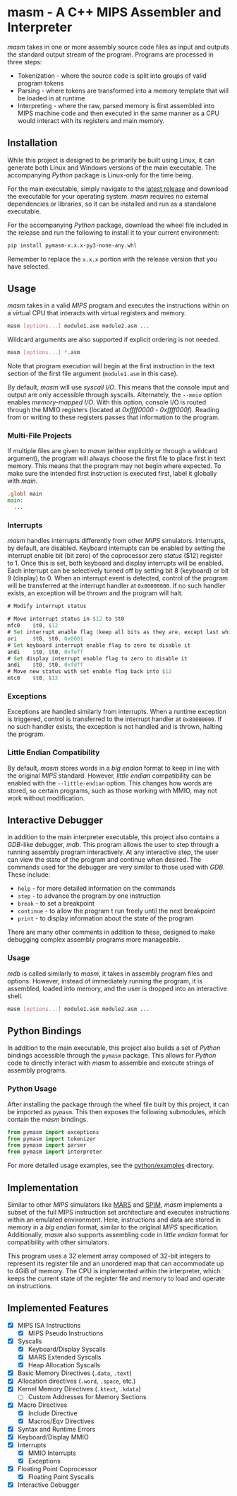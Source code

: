 # masm - A C++ MIPS Assembler and Interpreter

*masm* takes in one or more assembly source code files as input and outputs the standard output stream of the program. Programs are processed in three steps:

* Tokenization - where the source code is split into groups of valid program tokens
* Parsing - where tokens are transformed into a memory template that will be loaded in at runtime
* Interpreting - where the raw, parsed memory is first assembled into MIPS machine code and then executed in the same manner as a CPU would interact with its registers and main memory.

## Installation

While this project is designed to be primarily be built using Linux, it can generate both Linux and Windows versions of the main executable. The accompanying *Python* package is Linux-only for the time being.

For the main executable, simply navigate to the [latest release](https://github.com/matthew-pisano/masm/releases/latest) and download the executable for your operating system.  *masm* requires no external dependencies or libraries, so it can be installed and run as a standalone executable.

For the accompanying *Python* package, download the wheel file included in the release and run the following to install it to your current environment:

```bash
pip install pymasm-x.x.x-py3-none-any.whl 
```

Remember to replace the `x.x.x` portion with the release version that you have selected.

## Usage

*masm* takes in a valid *MIPS* program and executes the instructions within on a virtual CPU that interacts with virtual registers and memory.

```bash
masm [options...] module1.asm module2.asm ...
```

Wildcard arguments are also supported if explicit ordering is not needed.

```bash
masm [options...] *.asm
```

Note that program execution will begin at the first instruction in the text section of the first file argument (`module1.asm` in this case).

By default, *masm* will use *syscall I/O*. This means that the console input and output are only accessible through syscalls. Alternately, the `--mmio` option enables *memory-mapped I/O*. With this option, console I/O is routed through the MMIO registers (located at *0xffff0000* - *0xffff000f*). Reading from or writing to these registers passes that information to the program.

### Multi-File Projects

If multiple files are given to *masm* (either explicitly or through a wildcard argument), the program will always choose the first file to place first in text memory. This means that the program may not begin where expected. To make sure the intended first instruction is executed first, label it globally with *main*.

```mips
.globl main
main:
  ...
```

### Interrupts

*masm* handles interrupts differently from other *MIPS* simulators. Interrupts, by default, are disabled. Keyboard interrupts can be enabled by setting the interrupt enable bit (bit zero) of the coprocessor zero *status* ($12) register to 1. Once this is set, both keyboard and display interrupts will be enabled. Each interrupt can be selectively turned off by setting bit 8 (keyboard) or bit 9 (display) to 0. When an interrupt event is detected, control of the program will be transferred at the
interrupt
handler at `0x80000000`. If no such handler exists, an exception will be thrown and the program will halt.

```asm
# Modify interrupt status

# Move interrupt status in $12 to $t0
mfc0    $t0, $12
# Set interrupt enable flag (keep all bits as they are, except last which gets set)
ori     $t0, $t0, 0x0001
# Set keyboard interrupt enable flag to zero to disable it
andi    $t0, $t0, 0xfeff
# Set display interrupt enable flag to zero to disable it
andi    $t0, $t0, 0xfdff
# Move new status with set enable flag back into $12
mtc0    $t0, $12
```

### Exceptions

Exceptions are handled similarly from interrupts. When a runtime exception is triggered, control is transferred to the interrupt handler at `0x80000000`. If no such handler exists, the exception is not handled and is thrown, halting the program.

### Little Endian Compatibility

By default, *masm* stores words in a *big endian* format to keep in line with the original *MIPS* standard. However, *little endian* compatibility can be enabled with the `--little-endian` option. This changes how words are stored, so certain programs, such as those working with MMIO, may not work without modification.

## Interactive Debugger

in addition to the main interpreter executable, this project also contains a *GDB*-like debugger, *mdb*. This program allows the user to step through a running assembly program interactively. At any interactive step, the user can view the state of the program and continue when desired. The commands used for the debugger are very similar to those used with *GDB*. These include:

* `help` - for more detailed information on the commands
* `step` - to advance the program by one instruction
* `break` - to set a breakpoint
* `continue` - to allow the program t run freely until the next breakpoint
* `print` - to display information about the state of the program

There are many other comments in addition to these, designed to make debugging complex assembly programs more manageable.

### Usage

*mdb* is called similarly to *masm*, it takes in assembly program files and options. However, instead of immediately running the program, it is assembled, loaded into memory, and the user is dropped into an interactive shell.

```bash
masm [options...] module1.asm module2.asm ...
```

## Python Bindings

In addition to the main executable, this project also builds a set of *Python* bindings accessible through the `pymasm` package. This allows for *Python* code to directly interact with *masm* to assemble and execute strings of assembly programs.

### Python Usage

After installing the package through the wheel file built by this project, it can be imported as `pymasm`. This then exposes the following submodules, which contain the *masm* bindings.

```python
from pymasm import exceptions
from pymasm import tokenizer
from pymasm import parser
from pymasm import interpreter
```

For more detailed usage examples, see the [python/examples](python/examples) directory.

## Implementation

Similar to other *MIPS* simulators like [MARS](https://dpetersanderson.github.io/) and [SPIM](https://spimsimulator.sourceforge.net/), *masm* implements a subset of the full MIPS instruction set architecture and executes instructions within an emulated environment. Here, instructions and data are stored in memory in a *big endian* format, similar to the original *MIPS* specification. Additionally, *masm* also supports assembling code in *little endian* format for compatibility with other
simulators.

This program uses a 32 element array composed of 32-bit integers to represent its register file and an unordered map that can accommodate up to 4GiB of memory. The CPU is implemented within the interpreter, which keeps the current state of the register file and memory to load and operate on instructions.

## Implemented Features

- [x] MIPS ISA Instructions
    - [x] MIPS Pseudo Instructions
- [X] Syscalls
    - [X] Keyboard/Display Syscalls
    - [X] MARS Extended Syscalls
    - [X] Heap Allocation Syscalls
- [X] Basic Memory Directives (`.data`, `.text`)
- [X] Allocation directives (`.word`, `.space`, etc.)
- [X] Kernel Memory Directives (`.ktext`, `.kdata`)
    - [ ] Custom Addresses for Memory Sections
- [X] Macro Directives
    - [X] Include Directive
    - [X] Macros/Eqv Directives
- [X] Syntax and Runtime Errors
- [X] Keyboard/Display MMIO
- [X] Interrupts
    - [X] MMIO Interrupts
    - [X] Exceptions
- [X] Floating Point Coprocessor
    - [X] Floating Point Syscalls
- [X] Interactive Debugger

